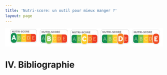 ```yaml
--- 
title: 'Nutri-score: un outil pour mieux manger ?'
layout: page
--- 
```


![screenshot](declinaison-logo-nutriscore.jpg)
# IV. Bibliographie
